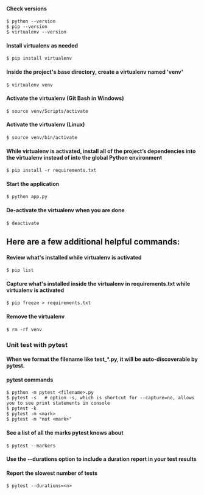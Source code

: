 #### Check versions
```
$ python --version
$ pip --version
$ virtualenv --version
```

#### Install virtualenv as needed
```
$ pip install virtualenv
```

#### Inside the project's base directory, create a virtualenv named 'venv'
```
$ virtualenv venv
```

#### Activate the virtualenv (Git Bash in Windows)
```
$ source venv/Scripts/activate
```
#### Activate the virtualenv (Linux)
```
$ source venv/bin/activate
```

#### While virtualenv is activated, install all of the project’s dependencies into the virtualenv instead of into the global Python environment
```
$ pip install -r requirements.txt
```

#### Start the application
```
$ python app.py
```

#### De-activate the virtualenv when you are done
```
$ deactivate
```

## Here are a few additional helpful commands:

#### Review what's installed while virtualenv is activated
```
$ pip list
```

#### Capture what's installed inside the virtualenv in requirements.txt while virtualenv is activated
```
$ pip freeze > requirements.txt
```

#### Remove the virtualenv
```
$ rm -rf venv
```

### Unit test with pytest
#### When we format the filename like test_*.py, it will be auto-discoverable by pytest.

#### pytest commands
```
$ python -m pytest <filename>.py
$ pytest -s   # option -s, which is shortcut for --capture=no, allows you to see print statements in console
$ pytest -k
$ pytest -m <mark>
$ pytest -m "not <mark>"
```
#### See a list of all the marks pytest knows about
```
$ pytest --markers
```
#### Use the --durations option to include a duration report in your test results
#### Report the slowest <n> number of tests
```
$ pytest --durations=<n>
```

